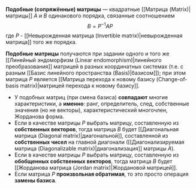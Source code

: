 **Подобные (сопряжённые) матрицы** — квадратные [[Матрица (Matrix)|матрицы]] $A$ и $B$ одинакового порядка, связанные соотношением$$B=P^{-1}AP$$где $P$ - [[Невырожденная матрица (Invertible matrix)|невырожденная матрица]] того же порядка.

**Подобные матрицы** получаются при задании одного и того же [[Линейный эндоморфизм (Linear endomorphism)|линейного преобразования]] матрицей в разных координатных системах (т.е. с разным [[Базис линейного пространства (Basis)|базисом]]); при этом матрица $Р$ является [[Матрица перехода к новому базису (Change-of-basis matrix)|матрицей перехода к новому базису]].

- У подобных матриц (при смена базиса) **совпадают** многие характеристики, а **именно**: ранг, определитель, след, собственные значения (но не векторы), характеристический многочлен, Жорданова форма.
- Если в качестве матрицы $P$ выбрать матрицу, составленную из **собственных векторов**, тогда матрица $B$ будет [[Диагональная матрица (Diagonal matrix)|диагональной]], составленной из **собственных чисел** на главной диагонали ([[Диагонализируемая матрица (Diagonalizable matrix)|диагонализация]] матрицы $A$).
- Если в качестве матрицы $P$ выбрать матрицу, составленную из **обобщенных собственных векторов**, тогда матрица $B$ будет [[Жорданова матрица (Jordan matrix)|Жордановой матрицей]].
- Если матрица $P$ **произвольная обратимая**, то это просто операция **замены базиса**.